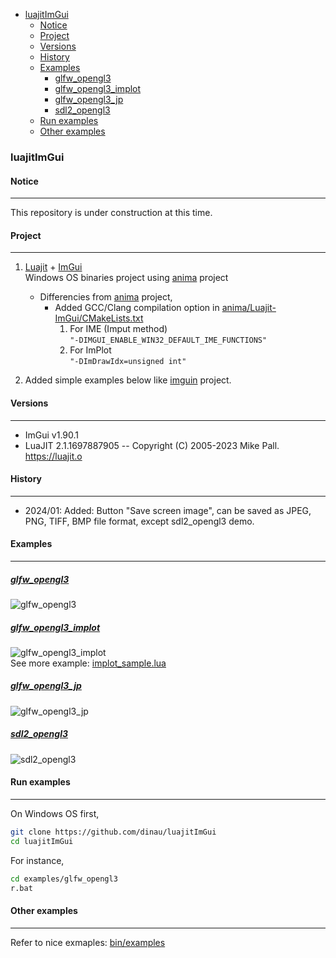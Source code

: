 <!-- START doctoc generated TOC please keep comment here to allow auto update -->
<!-- DON'T EDIT THIS SECTION, INSTEAD RE-RUN doctoc TO UPDATE -->

- [luajitImGui](#luajitimgui)
  - [Notice](#notice)
  - [Project](#project)
  - [Versions](#versions)
  - [History](#history)
  - [Examples](#examples)
    - [glfw_opengl3](#glfw_opengl3)
    - [glfw_opengl3_implot](#glfw_opengl3_implot)
    - [glfw_opengl3_jp](#glfw_opengl3_jp)
    - [sdl2_opengl3](#sdl2_opengl3)
  - [Run examples](#run-examples)
  - [Other examples](#other-examples)

<!-- END doctoc generated TOC please keep comment here to allow auto update -->

### luajitImGui

#### Notice 

---

This repository is under construction at this time.

#### Project

---

1. [Luajit](https://luajit.org/) + [ImGui](https://github.com/ocornut/imgui)  
Windows OS binaries project using [anima](https://github.com/sonoro1234/anima) project
   - Differencies from [anima](https://github.com/sonoro1234/anima) project,
      - Added GCC/Clang compilation option in [anima/Luajit-ImGui/CMakeLists.txt](anima/Luajit-ImGui/CMakeLists.txt)
         1. For IME (Imput method)  
            `"-DIMGUI_ENABLE_WIN32_DEFAULT_IME_FUNCTIONS"`
         1. For ImPlot  
            `"-DImDrawIdx=unsigned int"`


1. Added simple examples below like [imguin](https://github.com/dinau/imguin) project.

#### Versions

---

- ImGui v1.90.1
- LuaJIT 2.1.1697887905 -- Copyright (C) 2005-2023 Mike Pall. https://luajit.o

#### History

---

- 2024/01: Added: Button "Save screen image", can be saved as JPEG, PNG, TIFF, BMP file format, except sdl2_opengl3 demo.


#### Examples

---

##### [glfw_opengl3](examples/glfw_opengl3/glfw_opengl3.lua)  

![glfw_opengl3](examples/img/glfw_opengl3.png)

##### [glfw_opengl3_implot](examples/glfw_opengl3/glfw_opengl3_implot.lua)  

![glfw_opengl3_implot](examples/img/glfw_opengl3_implot.png)  
See more example: [implot_sample.lua](bin/examples/LuaJIT-ImGui/examples/implot_sample.lua)

#####  [glfw_opengl3_jp](examples/glfw_opengl3_jp/glfw_opengl3_jp.lua)  

![glfw_opengl3_jp](examples/img/glfw_opengl3_jp.png)

#####  [sdl2_opengl3](examples/sdl2_opengl3/sdl2_opengl3.lua)  

![sdl2_opengl3](examples/img/sdl2_opengl3.png)


#### Run examples

---

On Windows OS first,

```sh
git clone https://github.com/dinau/luajitImGui
cd luajitImGui
```

For instance,

```sh
cd examples/glfw_opengl3
r.bat
```

#### Other examples 

---

Refer to nice exmaples: [bin/examples](bin/examples)
